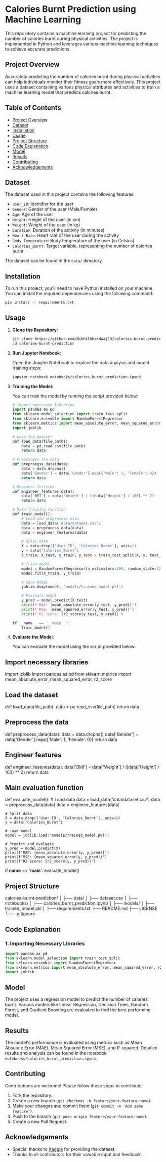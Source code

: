 # Calories Burnt Prediction using Machine Learning

This repository contains a machine learning project for predicting the number of calories burnt during physical activities. The project is implemented in Python and leverages various machine learning techniques to achieve accurate predictions.

## Project Overview

Accurately predicting the number of calories burnt during physical activities can help individuals monitor their fitness goals more effectively. This project uses a dataset containing various physical attributes and activities to train a machine learning model that predicts calories burnt.

## Table of Contents

- [Project Overview](#project-overview)
- [Dataset](#dataset)
- [Installation](#installation)
- [Usage](#usage)
- [Project Structure](#project-structure)
- [Code Explanation](#code-explanation)
- [Model](#model)
- [Results](#results)
- [Contributing](#contributing)
- [Acknowledgements](#acknowledgements)
  
## Dataset

The dataset used in this project contains the following features:
- `User_ID`: Identifier for the user
- `Gender`: Gender of the user (Male/Female)
- `Age`: Age of the user
- `Height`: Height of the user (in cm)
- `Weight`: Weight of the user (in kg)
- `Duration`: Duration of the activity (in minutes)
- `Heart_Rate`: Heart rate of the user during the activity
- `Body_Temperature`: Body temperature of the user (in Celsius)
- `Calories_Burnt`: Target variable, representing the number of calories burnt

The dataset can be found in the `data/` directory.

## Installation

To run this project, you'll need to have Python installed on your machine. You can install the required dependencies using the following command:

```bash
pip install -r requirements.txt
```

## Usage

1. **Clone the Repository**:

    ```bash
    git clone https://github.com/Nikhilbhardwaj13/calories-burnt-prediction.git
    cd calories-burnt-prediction
    ```

2. **Run Jupyter Notebook**:

    Open the Jupyter Notebook to explore the data analysis and model training steps:

    ```bash
    jupyter notebook notebooks/calories_burnt_prediction.ipynb
    ```

3. **Training the Model**:

    You can train the model by running the script provided below:

    ```python
    # Import necessary libraries
    import pandas as pd
    from sklearn.model_selection import train_test_split
    from sklearn.ensemble import RandomForestRegressor
    from sklearn.metrics import mean_absolute_error, mean_squared_error, r2_score
    import joblib

    # Load the dataset
    def load_data(file_path):
        data = pd.read_csv(file_path)
        return data

    # Preprocess the data
    def preprocess_data(data):
        data = data.dropna()
        data['Gender'] = data['Gender'].map({'Male': 1, 'Female': 0})
        return data

    # Engineer features
    def engineer_features(data):
        data['BMI'] = data['Weight'] / ((data['Height'] / 100) ** 2)
        return data

    # Main training function
    def train_model():
        # Load and preprocess data
        data = load_data('data/dataset.csv')
        data = preprocess_data(data)
        data = engineer_features(data)

        # Split data
        X = data.drop(['User_ID', 'Calories_Burnt'], axis=1)
        y = data['Calories_Burnt']
        X_train, X_test, y_train, y_test = train_test_split(X, y, test_size=0.2, random_state=42)

        # Train model
        model = RandomForestRegressor(n_estimators=100, random_state=42)
        model.fit(X_train, y_train)

        # Save model
        joblib.dump(model, 'models/trained_model.pkl')

        # Evaluate model
        y_pred = model.predict(X_test)
        print(f'MAE: {mean_absolute_error(y_test, y_pred)}')
        print(f'MSE: {mean_squared_error(y_test, y_pred)}')
        print(f'R2 Score: {r2_score(y_test, y_pred)}')

    if __name__ == '__main__':
        train_model()
    ```

4. **Evaluate the Model**:

    You can evaluate the model using the script provided below:

## Import necessary libraries
import joblib
import pandas as pd
from sklearn.metrics import mean_absolute_error, mean_squared_error, r2_score

## Load the dataset
def load_data(file_path):
    data = pd.read_csv(file_path)
    return data

## Preprocess the data
def preprocess_data(data):
    data = data.dropna()
    data['Gender'] = data['Gender'].map({'Male': 1, 'Female': 0})
    return data

## Engineer features
def engineer_features(data):
    data['BMI'] = data['Weight'] / ((data['Height'] / 100) ** 2)
    return data

## Main evaluation function
def evaluate_model():
    # Load data
    data = load_data('data/dataset.csv')
    data = preprocess_data(data)
    data = engineer_features(data)

    # Split data
    X = data.drop(['User_ID', 'Calories_Burnt'], axis=1)
    y = data['Calories_Burnt']

    # Load model
    model = joblib.load('models/trained_model.pkl')

    # Predict and evaluate
    y_pred = model.predict(X)
    print(f'MAE: {mean_absolute_error(y, y_pred)}')
    print(f'MSE: {mean_squared_error(y, y_pred)}')
    print(f'R2 Score: {r2_score(y, y_pred)}')

if __name__ == '__main__':
    evaluate_model()

## Project Structure

calories-burnt-prediction/
│
├── data/
│   ├── dataset.csv
│
├── notebooks/
│   ├── calories_burnt_prediction.ipynb
│
├── models/
│   ├── trained_model.pkl
│
├── requirements.txt
├── README.md
├── LICENSE
└── .gitignore

## Code Explanation

### 1. Importing Necessary Libraries

```python
import pandas as pd
from sklearn.model_selection import train_test_split
from sklearn.ensemble import RandomForestRegressor
from sklearn.metrics import mean_absolute_error, mean_squared_error, r2_score
import joblib
```

## Model

The project uses a regression model to predict the number of calories burnt. Various models like Linear Regression, Decision Trees, Random Forest, and Gradient Boosting are evaluated to find the best performing model.

## Results

The model's performance is evaluated using metrics such as Mean Absolute Error (MAE), Mean Squared Error (MSE), and R-squared. Detailed results and analysis can be found in the notebook `notebooks/calories_burnt_prediction.ipynb`.

## Contributing

Contributions are welcome! Please follow these steps to contribute:

1. Fork the repository.
2. Create a new branch (`git checkout -b feature/your-feature-name`).
3. Make your changes and commit them (`git commit -m 'Add some feature'`).
4. Push to the branch (`git push origin feature/your-feature-name`).
5. Create a new Pull Request.

## Acknowledgements

- Special thanks to [Kaggle](https://www.kaggle.com/datasets/fmendes/fmendesdat263xdemos) for providing the dataset.
- Thanks to all contributors for their valuable input and feedback.
